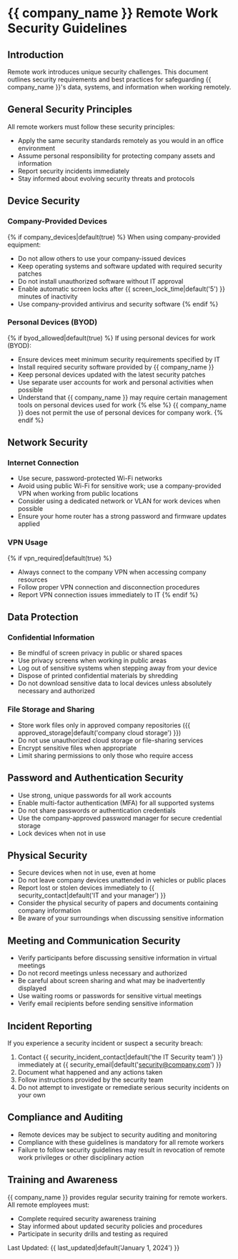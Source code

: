 # {{ company_name }} Remote Work Security Guidelines

## Introduction

Remote work introduces unique security challenges. This document outlines security requirements and best practices for safeguarding {{ company_name }}'s data, systems, and information when working remotely.

## General Security Principles

All remote workers must follow these security principles:

* Apply the same security standards remotely as you would in an office environment
* Assume personal responsibility for protecting company assets and information
* Report security incidents immediately
* Stay informed about evolving security threats and protocols

## Device Security

### Company-Provided Devices

{% if company_devices|default(true) %}
When using company-provided equipment:

* Do not allow others to use your company-issued devices
* Keep operating systems and software updated with required security patches
* Do not install unauthorized software without IT approval
* Enable automatic screen locks after {{ screen_lock_time|default('5') }} minutes of inactivity
* Use company-provided antivirus and security software
{% endif %}

### Personal Devices (BYOD)

{% if byod_allowed|default(true) %}
If using personal devices for work (BYOD):

* Ensure devices meet minimum security requirements specified by IT
* Install required security software provided by {{ company_name }}
* Keep personal devices updated with the latest security patches
* Use separate user accounts for work and personal activities when possible
* Understand that {{ company_name }} may require certain management tools on personal devices used for work
{% else %}
{{ company_name }} does not permit the use of personal devices for company work.
{% endif %}

## Network Security

### Internet Connection

* Use secure, password-protected Wi-Fi networks
* Avoid using public Wi-Fi for sensitive work; use a company-provided VPN when working from public locations
* Consider using a dedicated network or VLAN for work devices when possible
* Ensure your home router has a strong password and firmware updates applied

### VPN Usage

{% if vpn_required|default(true) %}
* Always connect to the company VPN when accessing company resources
* Follow proper VPN connection and disconnection procedures
* Report VPN connection issues immediately to IT
{% endif %}

## Data Protection

### Confidential Information

* Be mindful of screen privacy in public or shared spaces
* Use privacy screens when working in public areas
* Log out of sensitive systems when stepping away from your device
* Dispose of printed confidential materials by shredding
* Do not download sensitive data to local devices unless absolutely necessary and authorized

### File Storage and Sharing

* Store work files only in approved company repositories ({{ approved_storage|default('company cloud storage') }})
* Do not use unauthorized cloud storage or file-sharing services
* Encrypt sensitive files when appropriate
* Limit sharing permissions to only those who require access

## Password and Authentication Security

* Use strong, unique passwords for all work accounts
* Enable multi-factor authentication (MFA) for all supported systems
* Do not share passwords or authentication credentials
* Use the company-approved password manager for secure credential storage
* Lock devices when not in use

## Physical Security

* Secure devices when not in use, even at home
* Do not leave company devices unattended in vehicles or public places
* Report lost or stolen devices immediately to {{ security_contact|default('IT and your manager') }}
* Consider the physical security of papers and documents containing company information
* Be aware of your surroundings when discussing sensitive information

## Meeting and Communication Security

* Verify participants before discussing sensitive information in virtual meetings
* Do not record meetings unless necessary and authorized
* Be careful about screen sharing and what may be inadvertently displayed
* Use waiting rooms or passwords for sensitive virtual meetings
* Verify email recipients before sending sensitive information

## Incident Reporting

If you experience a security incident or suspect a security breach:

1. Contact {{ security_incident_contact|default('the IT Security team') }} immediately at {{ security_email|default('security@company.com') }}
2. Document what happened and any actions taken
3. Follow instructions provided by the security team
4. Do not attempt to investigate or remediate serious security incidents on your own

## Compliance and Auditing

* Remote devices may be subject to security auditing and monitoring
* Compliance with these guidelines is mandatory for all remote workers
* Failure to follow security guidelines may result in revocation of remote work privileges or other disciplinary action

## Training and Awareness

{{ company_name }} provides regular security training for remote workers. All remote employees must:

* Complete required security awareness training
* Stay informed about updated security policies and procedures
* Participate in security drills and testing as required

Last Updated: {{ last_updated|default('January 1, 2024') }}
